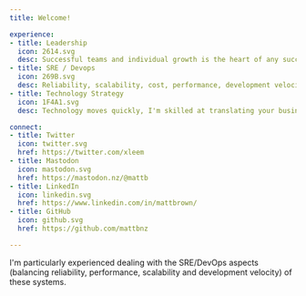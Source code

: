 ```yaml
---
title: Welcome!

experience:
- title: Leadership
  icon: 2614.svg
  desc: Successful teams and individual growth is the heart of any successful software project.  I've built and led successful teams as both manager and technical lead at sizes from 3 - 50+  people.
- title: SRE / Devops
  icon: 269B.svg
  desc: Reliability, scalability, cost, performance, development velocity, we want it all but the trade-offs have to be made.
- title: Technology Strategy
  icon: 1F4A1.svg
  desc: Technology moves quickly, I'm skilled at translating your business problems into feasible chunks of work that we can solve with realistic and achievable software solutions.

connect:
- title: Twitter
  icon: twitter.svg
  href: https://twitter.com/xleem
- title: Mastodon
  icon: mastodon.svg
  href: https://mastodon.nz/@mattb
- title: LinkedIn
  icon: linkedin.svg
  href: https://www.linkedin.com/in/mattbrown/
- title: GitHub
  icon: github.svg
  href: https://github.com/mattbnz

---
```





I'm particularly experienced dealing with the SRE/DevOps aspects (balancing reliability, performance, scalability and development velocity) of these systems.